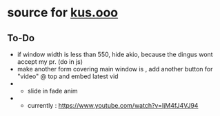 # source for [kus.ooo](https://kus.ooo)

## To-Do
* if window width is less than 550, hide akio, because the dingus wont accept my pr. (do in js)   
* make another form covering main window is , add another button for "video" @ top and embed latest vid
* * slide in fade anim
* * currently : https://www.youtube.com/watch?v=IjM4fJ4VJ94
